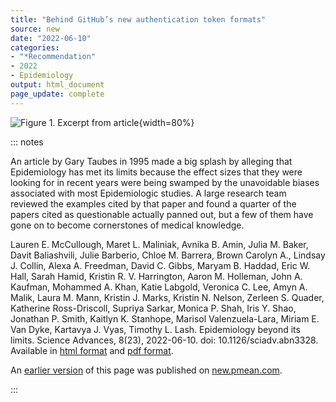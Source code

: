 ```yaml
---
title: "Behind GitHub’s new authentication token formats"
source: new
date: "2022-06-10"
categories:
- "*Recommendation"
- 2022
- Epidemiology
output: html_document
page_update: complete
---
```


![Figure 1. Excerpt from article](http://www.pmean.com/new-images/22/beyond-its-limits-01.png){width=80%}

::: notes

An article by Gary Taubes in 1995 made a big splash by alleging that Epidemiology has met its limits because the effect sizes that they were looking for in recent years were being swamped by the unavoidable biases associated with most Epidemiologic studies. A large research team reviewed the examples cited by that paper and found a quarter of the papers cited as questionable actually panned out, but a few of them have gone on to become cornerstones of medical knowledge.

Lauren E. McCullough, Maret L. Maliniak, Avnika B. Amin, Julia M. Baker, Davit Baliashvili, Julie Barberio, Chloe M. Barrera, Brown Carolyn A., Lindsay J. Collin, Alexa A. Freedman, David C. Gibbs, Maryam B. Haddad, Eric W. Hall, Sarah Hamid, Kristin R. V. Harrington, Aaron M. Holleman, John A. Kaufman, Mohammed A. Khan, Katie Labgold, Veronica C. Lee, Amyn A. Malik, Laura M. Mann, Kristin J. Marks, Kristin N. Nelson, Zerleen S. Quader, Katherine Ross-Driscoll, Supriya Sarkar, Monica P. Shah, Iris Y. Shao, Jonathan P. Smith, Kaitlyn K. Stanhope, Marisol Valenzuela-Lara, Miriam E. Van Dyke, Kartavya J. Vyas, Timothy L. Lash. Epidemiology beyond its limits. Science Advances, 8(23), 2022-06-10. doi: 10.1126/sciadv.abn3328. Available in [html format][mcc1] and [pdf format][mcc2].

[mcc1]: https://www.science.org/doi/10.1126/sciadv.abn3328
[mcc2]: https://www.science.org/doi/epdf/10.1126/sciadv.abn3328

An [earlier version][sim2] of this page was published on [new.pmean.com][sim1].

[sim1]: http://new.pmean.com
[sim2]: http://new.pmean.com/beyond-its-limits/

:::
